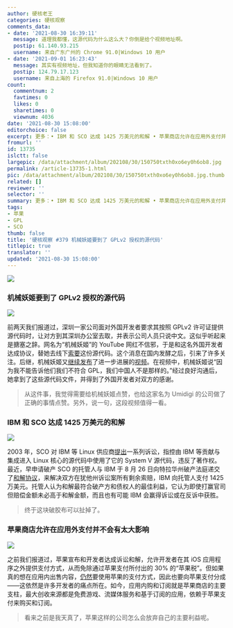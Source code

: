 ```yaml
---
author: 硬核老王
categories: 硬核观察
comments_data:
- date: '2021-08-30 16:39:11'
  message: 道理我都懂，这源代码为什么这么大？你倒是给个视频地址啊。
  postip: 61.140.93.215
  username: 来自广东广州的 Chrome 91.0|Windows 10 用户
- date: '2021-09-01 16:23:43'
  message: 其实有视频地址，但我知道你的眼睛无法看到了。
  postip: 124.79.17.123
  username: 来自上海的 Firefox 91.0|Windows 10 用户
count:
  commentnum: 2
  favtimes: 0
  likes: 0
  sharetimes: 0
  viewnum: 4036
date: '2021-08-30 15:08:00'
editorchoice: false
excerpt: 更多：• IBM 和 SCO 达成 1425 万美元的和解 • 苹果商店允许在应用外支付并不会有太大影响
fromurl: ''
id: 13735
islctt: false
largepic: /data/attachment/album/202108/30/150750txth0xo6ey0h6ob8.jpg
permalink: /article-13735-1.html
pic: /data/attachment/album/202108/30/150750txth0xo6ey0h6ob8.jpg.thumb.jpg
related: []
reviewer: ''
selector: ''
summary: 更多：• IBM 和 SCO 达成 1425 万美元的和解 • 苹果商店允许在应用外支付并不会有太大影响
tags:
- 苹果
- GPL
- SCO
thumb: false
title: '硬核观察 #379 机械妖姬要到了 GPLv2 授权的源代码'
titlepic: true
translator: ''
updated: '2021-08-30 15:08:00'
---
```


![](/data/attachment/album/202108/30/150750txth0xo6ey0h6ob8.jpg)


### 机械妖姬要到了 GPLv2 授权的源代码


![](/data/attachment/album/202108/30/150800ghompthq5k7tpcmh.jpg)


前两天我们报道过，深圳一家公司面对外国开发者要求其按照 GPLv2 许可证提供源代码时，让对方到其深圳办公室去取，并表示公司人员只说中文。这似乎听起来是搪塞之辞。网名为“机械妖姬”的 YouTube 网红不信邪，于是和这名外国开发者达成协议，替她去线下[索要](https://twitter.com/RealSexyCyborg/status/1428706989274583049)这份源代码。这个消息在国内发酵之后，引来了许多关注。后继，机械妖姬又[继续发布](https://twitter.com/RealSexyCyborg/status/1430905439345020940)了进一步进展的[视频](https://www.youtube.com/watch?v=Vj04MKykmnQ)。在视频中，机械妖姬说“因为我不能告诉他们我们不符合 GPL，我们中国人不是那样的。”经过良好沟通后，她拿到了这些源代码文件，并得到了外国开发者对双方的感谢。



> 
> 从这件事，我觉得需要给机械妖姬点赞，也给这家名为 Umidigi 的公司做了正确的事情点赞。另外，说一句，这段视频值得一看。
> 
> 
> 


### IBM 和 SCO 达成 1425 万美元的和解


![](/data/attachment/album/202108/30/150828ckwy86xp8vjauu6p.jpg)


2003 年，SCO 对 IBM 等 Linux 供应商[提出](https://en.wikipedia.org/wiki/SCO%E2%80%93Linux_disputes#SCO_v._IBM)一系列诉讼，指控由 IBM 等贡献与集成进入 Linux 核心的源代码中使用了它的 System V 源代码，违反了著作权。最近，早申请破产 SCO 的托管人与 IBM 于 8 月 26 日向特拉华州破产法庭递交了[和解协议](https://news.slashdot.org/story/21/08/28/0237243/after-18-years-scos-ibm-litigation-may-be-settled-for-145-million)，来解决双方在犹他州诉讼案所有剩余索赔，IBM 向托管人支付 1425 万美元。托管人认为和解最符合破产方和债权人的最佳利益，它认为即使打赢官司但赔偿金额未必高于和解金额，而且也有可能 IBM 会赢得诉讼或在反诉中获胜。



> 
> 终于这块破胶布可以扯掉了。
> 
> 
> 


### 苹果商店允许在应用外支付并不会有太大影响


![](/data/attachment/album/202108/30/150845yijr6ju3gr96vqxa.jpg)


之前我们报道过，苹果宣布和开发者达成诉讼和解，允许开发者在其 iOS 应用程序之外提供支付方式，从而免除通过苹果支付所付出的 30% 的“苹果税”。但如果真的想在应用内出售内容，[仍然](https://www.theverge.com/22645070/apple-app-store-policies-purchases-cut-fees-change-class-action?scrolla=5eb6d68b7fedc32c19ef33b4)要使用苹果的支付方式，因此也要向苹果支付分成——这依然是许多开发者的痛点所在。如今，应用内购和订阅就是苹果商店的主要支柱，最大创收来源都是免费游戏、流媒体服务和基于订阅的应用，依赖于苹果支付来购买和订阅。



> 
> 看来之前是我天真了，苹果这样的公司怎么会放弃自己的主要利益呢。
> 
> 
>